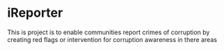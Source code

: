 # iReporter
This is project is to enable communities report crimes of corruption by creating red flags or intervention for corruption awareness in there areas
